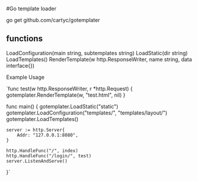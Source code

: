 #Go template loader

go get github.com/cartyc/gotemplater

## functions

LoadConfiguration(main string, subtemplates string)
LoadStatic(dir string)
LoadTemplates()
RenderTemplate(w http.ResponseWriter, name string, data interface{})


Example Usage

`func test(w http.ResponseWriter, r *http.Request) {
	gotemplater.RenderTemplate(w, "test.html", nil)
}


func main() {
	gotemplater.LoadStatic("static")
	gotemplater.LoadConfiguration("templates/", "templates/layout/")
	gotemplater.LoadTemplates()

	server := http.Server{
		Addr: "127.0.0.1:8080",
	}

	http.HandleFunc("/", index)
	http.HandleFunc("/login/", test)
	server.ListenAndServe()
}`